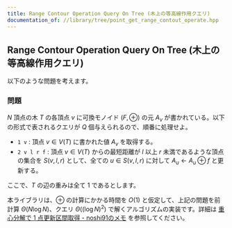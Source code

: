 ```yaml
---
title: Range Contour Operation Query On Tree (木上の等高線作用クエリ)
documentation_of: //library/tree/point_get_range_contout_operate.hpp
---
```


## Range Contour Operation Query On Tree (木上の等高線作用クエリ)

以下のような問題を考えます。

### 問題

$N$ 頂点の木 $T$ の各頂点 $v$ に可換モノイド $(F,\oplus)$ の元 $A _ v$ が書かれている。以下の形式で表されるクエリが $Q$ 個与えられるので、順番に処理せよ。

- `1 v` : 頂点 $v\in V(T)$ に書かれた値 $A _ v$ を取得する。
- `2 v l r f` : 頂点 $v\in V(T)$ からの最短距離が $l$ 以上 $r$ 未満であるような頂点の集合を $S(v,l,r)$ として、全ての $u \in S(v,l,r)$ に対して $A _ u \leftarrow A _ u \oplus f$ と更新する。

ここで、$T$ の辺の重みは全て $1$ であるとします。

本ライブラリは、$\oplus$ の計算にかかる時間を $O(1)$ と仮定して、上記の問題を前計算 $\Theta(N \log N)$、クエリ $\Theta( (\log N) ^ 2 )$ で解くアルゴリズムの実装です。詳細は [重心分解で 1 点更新区間取得 - noshi91のメモ](https://noshi91.hatenablog.com/entry/2022/03/27/042143) を参照してください。
